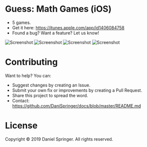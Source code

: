 # Guess: Math Games (iOS)
- 5 games.
- Get it here: https://itunes.apple.com/app/id1406084758
- Found a bug? Want a feature? Let us know!

![Screenshot](https://raw.githubusercontent.com/DaniSpringer/guess-fun/master/s/s1.png) ![Screenshot](https://raw.githubusercontent.com/DaniSpringer/guess-fun/master/s/s2.png) ![Screenshot](https://raw.githubusercontent.com/DaniSpringer/guess-fun/master/s/s3.png) ![Screenshot](https://raw.githubusercontent.com/DaniSpringer/guess-fun/master/s/s4.png)

# Contributing
Want to help? You can:
- Suggest changes by creating an Issue.
- Submit your own fix or improvements by creating a Pull Request.
- Share this project to spread the word.
- Contact: https://github.com/DaniSpringer/docs/blob/master/README.md

# License
Copyright © 2019 Daniel Springer. All rights reserved.